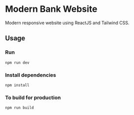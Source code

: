 # Modern Bank Website

Modern responsive website using ReactJS and Tailwind CSS.

## Usage

### Run

```
npm run dev
```

### Install dependencies

```
npm install
```

### To build for production

```
npm run build
```
